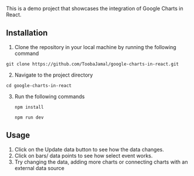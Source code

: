 This is a demo project that showcases the integration of Google Charts in React.

## Installation
1. Clone the repository in your local machine by running the following command
```
git clone https://github.com/ToobaJamal/google-charts-in-react.git
```
2. Navigate to the project directory
```
cd google-charts-in-react
```
3. Run the following commands
   ```
   npm install
   ```
   ```
   npm run dev
   ```

## Usage
1. Click on the Update data button to see how the data changes.
2. Click on bars/ data points to see how select event works.
3. Try changing the data, adding more charts or connecting charts with an external data source
